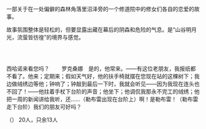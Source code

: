一部关于在一处偏僻的森林角落里沼泽旁的一个修道院中的修女们各自的恋爱的故事。

故事氛围整体是轻松的，但要显露出藏在幕后的阴森和危险的气息。是“山谷明月光，流萤皆彷徨”的境界与感觉。

<br/><br/>

西哈诺来看您吗？
　　罗克桑娜　是的，他常来。——有这位老朋友，我报纸都不看了。他来；定期来；假如天气好，他的扶手椅就摆在您现在站的这棵树下；我边做绒绣边等他；钟响了；钟敲到最后一下时，我就会听见——因为我现在连头也不回了！——他拄着手杖下台阶的声音；他坐下；他调侃我那永不完工的绒绣；他把一周的新闻讲给我听，还……（勒布雷出现在台阶上）啊！是勒布雷！（勒布雷走下台阶）我们的朋友可好吗？


（）
20人，只余13人
